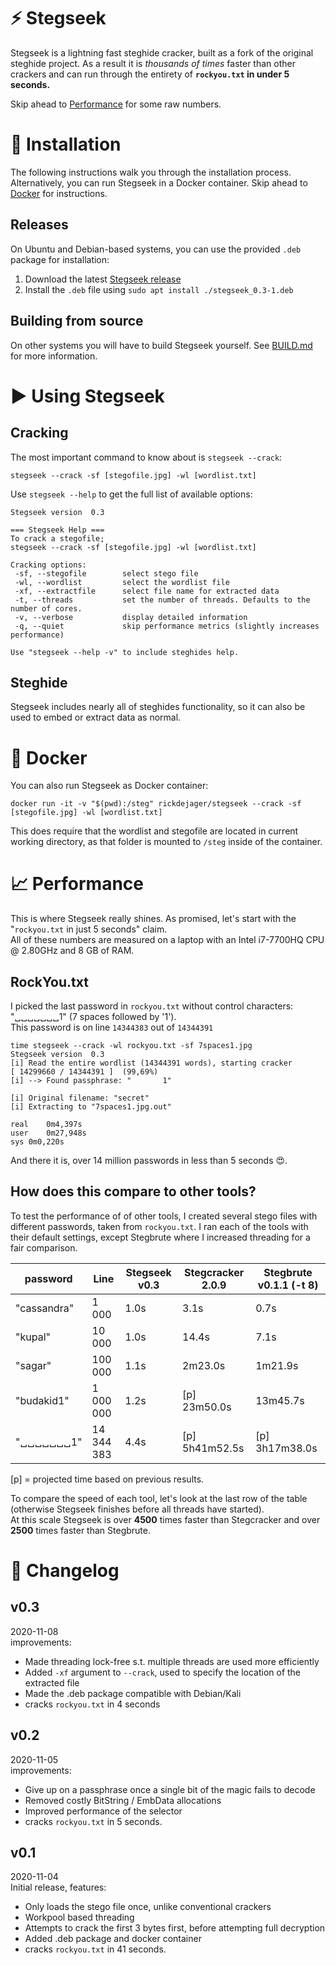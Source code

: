 # :zap: Stegseek

Stegseek is a lightning fast steghide cracker, built as a fork of the original steghide project. As a result it is _thousands of times_ faster than other crackers and can run through the entirety of **`rockyou.txt` in under 5 seconds.**

Skip ahead to [Performance](#chart_with_upwards_trend-performance) for some raw numbers.

# :wrench: Installation

The following instructions walk you through the installation process. Alternatively, you can run Stegseek in a Docker container. Skip ahead to [Docker](#whale-docker) for instructions.

## Releases

On Ubuntu and Debian-based systems, you can use the provided `.deb` package for installation:

1. Download the latest [Stegseek release](https://github.com/RickdeJager/stegseek/releases)
1. Install the `.deb` file using `sudo apt install ./stegseek_0.3-1.deb`

## Building from source
On other systems you will have to build Stegseek yourself. See [BUILD.md](BUILD.md) for more information.  

# :arrow_forward: Using Stegseek

## Cracking
The most important command to know about is `stegseek --crack`:
```
stegseek --crack -sf [stegofile.jpg] -wl [wordlist.txt]
```

Use `stegseek --help` to get the full list of available options:
```
Stegseek version  0.3

=== Stegseek Help ===
To crack a stegofile;
stegseek --crack -sf [stegofile.jpg] -wl [wordlist.txt]

Cracking options:
 -sf, --stegofile        select stego file
 -wl, --wordlist         select the wordlist file
 -xf, --extractfile      select file name for extracted data
 -t, --threads           set the number of threads. Defaults to the number of cores.
 -v, --verbose           display detailed information
 -q, --quiet             skip performance metrics (slightly increases performance)

Use "stegseek --help -v" to include steghides help.
```

## Steghide
Stegseek includes nearly all of steghides functionality, so it can also be used to embed or extract data as normal.

# :whale: Docker
You can also run Stegseek as Docker container:

```
docker run -it -v "$(pwd):/steg" rickdejager/stegseek --crack -sf [stegofile.jpg] -wl [wordlist.txt]
```

This does require that the wordlist and stegofile are located in current working directory, as that folder is mounted to `/steg` inside of the container.

# :chart_with_upwards_trend: Performance
This is where Stegseek really shines. As promised, let's start with the "`rockyou.txt` in just 5 seconds" claim.  
All of these numbers are measured on a laptop with an Intel i7-7700HQ CPU @ 2.80GHz and 8 GB of RAM.  

## RockYou.txt
I picked the last password in `rockyou.txt` without control characters: "␣␣␣␣␣␣␣1" (7 spaces followed by '1').  
This password is on line `14344383` out of `14344391`  

```
time stegseek --crack -wl rockyou.txt -sf 7spaces1.jpg
Stegseek version  0.3
[i] Read the entire wordlist (14344391 words), starting cracker
[ 14299660 / 14344391 ]  (99,69%)                 
[i] --> Found passphrase: "       1"

[i] Original filename: "secret"
[i] Extracting to "7spaces1.jpg.out"

real	0m4,397s
user	0m27,948s
sys	0m0,220s
```

And there it is, over 14 million passwords in less than 5 seconds :heart_eyes:.

## How does this compare to other tools?

To test the performance of of other tools, I created several stego files with different passwords, taken from `rockyou.txt`. I ran each of the tools with their default settings, except Stegbrute where I increased threading for a fair comparison.

| password    | Line        | Stegseek v0.3 | Stegcracker 2.0.9 | Stegbrute v0.1.1 (-t 8) |
|-------------|-------------|---------------|-------------------|-------------------------|
| "cassandra" | 1 000       |          1.0s |              3.1s |                    0.7s |
| "kupal"     | 10 000      |          1.0s |             14.4s |                    7.1s |
| "sagar"     | 100 000     |          1.1s |           2m23.0s |                 1m21.9s |
| "budakid1"  | 1 000 000   |          1.2s | [p]      23m50.0s |                13m45.7s |
| "␣␣␣␣␣␣␣1"  | 14 344 383  |          4.4s | [p]    5h41m52.5s | [p]          3h17m38.0s |
  
[p] = projected time based on previous results.  
  
To compare the speed of each tool, let's look at the last row of the table (otherwise Stegseek finishes before all threads have started).  
At this scale Stegseek is over **4500** times faster than Stegcracker and over **2500** times faster than Stegbrute.


# :notebook: Changelog

## v0.3
2020-11-08  
improvements:  
* Made threading lock-free s.t. multiple threads are used more efficiently
* Added `-xf` argument to `--crack`, used to specify the location of the extracted file
* Made the .deb package compatible with Debian/Kali
* cracks `rockyou.txt` in 4 seconds

## v0.2
2020-11-05  
improvements:  
* Give up on a passphrase once a single bit of the magic fails to decode
* Removed costly BitString / EmbData allocations
* Improved performance of the selector
* cracks `rockyou.txt` in 5 seconds.

## v0.1
2020-11-04  
Initial release, features:  
* Only loads the stego file once, unlike conventional crackers
* Workpool based threading
* Attempts to crack the first 3 bytes first, before attempting full decryption
* Added .deb package and docker container
* cracks `rockyou.txt` in 41 seconds.
